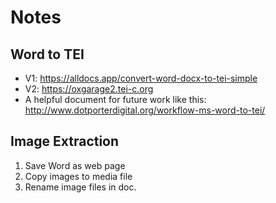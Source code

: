 # Notes 

## Word to TEI
* V1: https://alldocs.app/convert-word-docx-to-tei-simple 
* V2: https://oxgarage2.tei-c.org  
* A helpful document for future work like this: http://www.dotporterdigital.org/workflow-ms-word-to-tei/ 

## Image Extraction
1. Save Word as web page
2. Copy images to media file
3. Rename image files in doc.